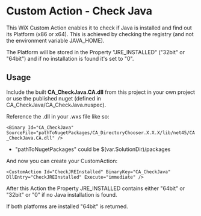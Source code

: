 ﻿# Custom Action - Check Java

This WiX Custom Action enables it to check if Java is installed and find out its Platform (x86 or x64). This is achieved by checking the registry (and not the environment variable JAVA_HOME). <br />

The Platform will be stored in the Property "JRE_INSTALLED" ("32bit" or "64bit") and if no installation is found it's set to "0".

## Usage

Include the built **CA_CheckJava.CA.dll** from this project in your own project or use the published nuget (defined in CA_CheckJava/CA_CheckJava.nuspec). 

Reference the .dll in your .wxs file like so:

`<Binary Id="CA_CheckJava" SourceFile="pathToNugetPackages/CA_DirectoryChooser.X.X.X/lib/net45/CA_CheckJava.CA.dll" />`

* "pathToNugetPackages" could be $(var.SolutionDir)/packages

And now you can create your CustomAction: 

`<CustomAction Id="CheckJREInstalled" BinaryKey="CA_CheckJava" DllEntry="CheckJREInstalled" Execute="immediate" />`

After this Action the Property JRE_INSTALLED contains either "64bit" or "32bit" or "0" if no Java installation is found. <br />

If both platforms are installed "64bit" is returned.

